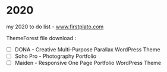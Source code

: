 # 2020
my 2020 to do list - www.firstplato.com

ThemeForest file download :
- [ ] DONA - Creative Multi-Purpose Parallax WordPress Theme
- [ ] Soho Pro - Photography Portfolio
- [ ] Maiden - Responsive One Page Portfolio WordPress Theme
